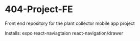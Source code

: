 # 404-Project-FE

Front end repository for the plant collector mobile app project

Installs:
expo
react-naviagtaion
react-navigation/drawer
